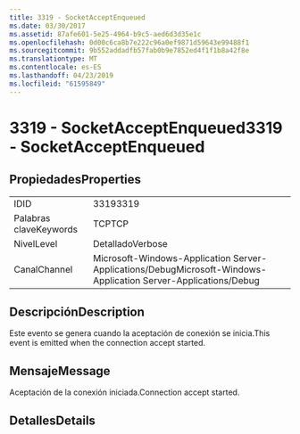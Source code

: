 ```yaml
---
title: 3319 - SocketAcceptEnqueued
ms.date: 03/30/2017
ms.assetid: 87afe601-5e25-4964-b9c5-aed6d3d35e1c
ms.openlocfilehash: 0d00c6ca8b7e222c96a0ef9871d59643e99488f1
ms.sourcegitcommit: 9b552addadfb57fab0b9e7852ed4f1f1b8a42f8e
ms.translationtype: MT
ms.contentlocale: es-ES
ms.lasthandoff: 04/23/2019
ms.locfileid: "61595849"
---
```

# <a name="3319---socketacceptenqueued"></a><span data-ttu-id="13575-102">3319 - SocketAcceptEnqueued</span><span class="sxs-lookup"><span data-stu-id="13575-102">3319 - SocketAcceptEnqueued</span></span>
## <a name="properties"></a><span data-ttu-id="13575-103">Propiedades</span><span class="sxs-lookup"><span data-stu-id="13575-103">Properties</span></span>  
  
|||  
|-|-|  
|<span data-ttu-id="13575-104">ID</span><span class="sxs-lookup"><span data-stu-id="13575-104">ID</span></span>|<span data-ttu-id="13575-105">3319</span><span class="sxs-lookup"><span data-stu-id="13575-105">3319</span></span>|  
|<span data-ttu-id="13575-106">Palabras clave</span><span class="sxs-lookup"><span data-stu-id="13575-106">Keywords</span></span>|<span data-ttu-id="13575-107">TCP</span><span class="sxs-lookup"><span data-stu-id="13575-107">TCP</span></span>|  
|<span data-ttu-id="13575-108">Nivel</span><span class="sxs-lookup"><span data-stu-id="13575-108">Level</span></span>|<span data-ttu-id="13575-109">Detallado</span><span class="sxs-lookup"><span data-stu-id="13575-109">Verbose</span></span>|  
|<span data-ttu-id="13575-110">Canal</span><span class="sxs-lookup"><span data-stu-id="13575-110">Channel</span></span>|<span data-ttu-id="13575-111">Microsoft-Windows-Application Server-Applications/Debug</span><span class="sxs-lookup"><span data-stu-id="13575-111">Microsoft-Windows-Application Server-Applications/Debug</span></span>|  
  
## <a name="description"></a><span data-ttu-id="13575-112">Descripción</span><span class="sxs-lookup"><span data-stu-id="13575-112">Description</span></span>  
 <span data-ttu-id="13575-113">Este evento se genera cuando la aceptación de conexión se inicia.</span><span class="sxs-lookup"><span data-stu-id="13575-113">This event is emitted when the connection accept started.</span></span>  
  
## <a name="message"></a><span data-ttu-id="13575-114">Mensaje</span><span class="sxs-lookup"><span data-stu-id="13575-114">Message</span></span>  
 <span data-ttu-id="13575-115">Aceptación de la conexión iniciada.</span><span class="sxs-lookup"><span data-stu-id="13575-115">Connection accept started.</span></span>  
  
## <a name="details"></a><span data-ttu-id="13575-116">Detalles</span><span class="sxs-lookup"><span data-stu-id="13575-116">Details</span></span>
